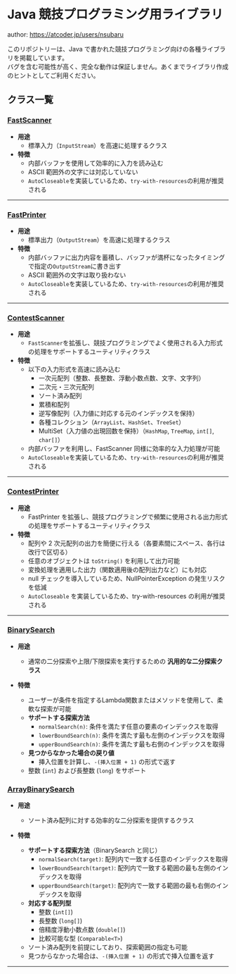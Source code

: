 # Java 競技プログラミング用ライブラリ

author: <https://atcoder.jp/users/nsubaru>

このリポジトリーは、Java で書かれた競技プログラミング向けの各種ライブラリを掲載しています。  
バグを含む可能性が高く、完全な動作は保証しません。あくまでライブラリ作成のヒントとしてご利用ください。

## クラス一覧

### [FastScanner](./FastIO/src/FastScanner.java)

- **用途**  
  - 標準入力（`InputStream`）を高速に処理するクラス
- **特徴**  
  - 内部バッファを使用して効率的に入力を読み込む  
  - ASCII 範囲外の文字には対応していない  
  - `AutoCloseable`を実装しているため、`try-with-resources`の利用が推奨される

---

### [FastPrinter](./FastIO/src/FastPrinter.java)

- **用途**  
  - 標準出力（`OutputStream`）を高速に処理するクラス
- **特徴**  
  - 内部バッファに出力内容を蓄積し、バッファが満杯になったタイミングで指定の`OutputStream`に書き出す  
  - ASCII 範囲外の文字は取り扱わない  
  - `AutoCloseable`を実装しているため、`try-with-resources`の利用が推奨される

---

### [ContestScanner](./FastIO/src/ContestScanner.java)

- **用途**  
  - `FastScanner`を拡張し、競技プログラミングでよく使用される入力形式の処理をサポートするユーティリティクラス
- **特徴**  
  - 以下の入力形式を高速に読み込む  
    - 一次元配列（整数、長整数、浮動小数点数、文字、文字列）
    - 二次元・三次元配列
    - ソート済み配列
    - 累積和配列
    - 逆写像配列（入力値に対応する元のインデックスを保持）
    - 各種コレクション（`ArrayList`、`HashSet`、`TreeSet`）
    - MultiSet（入力値の出現回数を保持）（`HashMap`, `TreeMap`, `int[]`, `char[]`）
  - 内部バッファを利用し、FastScanner 同様に効率的な入力処理が可能  
  - `AutoCloseable`を実装しているため、`try-with-resources`の利用が推奨される

---

### [ContestPrinter](./FastIO/src/ContestPrinter.java)

- **用途**  
  - FastPrinter を拡張し、競技プログラミングで頻繁に使用される出力形式の処理をサポートするユーティリティクラス
- **特徴**  
  - 配列や 2 次元配列の出力を簡便に行える（各要素間にスペース、各行は改行で区切る）  
  - 任意のオブジェクトは `toString()` を利用して出力可能  
  - 変換処理を適用した出力（関数適用後の配列出力など）にも対応  
  - null チェックを導入しているため、NullPointerException の発生リスクを低減  
  - `AutoCloseable` を実装しているため、try-with-resources の利用が推奨される

---

### [BinarySearch](./BinarySearch/src/BinarySearch.java)
- **用途**
  - 通常の二分探索や上限/下限探索を実行するための **汎用的な二分探索クラス**

- **特徴**
  - ユーザーが条件を指定するLambda関数またはメソッドを使用して、柔軟な探索が可能
  - **サポートする探索方法**
    - `normalSearch(n)`: 条件を満たす任意の要素のインデックスを取得
    - `lowerBoundSearch(n)`: 条件を満たす最も左側のインデックスを取得
    - `upperBoundSearch(n)`: 条件を満たす最も右側のインデックスを取得
  - **見つからなかった場合の戻り値**
    - 挿入位置を計算し、`-(挿入位置 + 1)` の形式で返す
  - 整数 (`int`) および長整数 (`long`) をサポート

### [ArrayBinarySearch](./BinarySearch/src/ArrayBinarySearch.java)
- **用途**
  - ソート済み配列に対する効率的な二分探索を提供するクラス

- **特徴**
  - **サポートする探索方法**（BinarySearch と同じ）
    - `normalSearch(target)`: 配列内で一致する任意のインデックスを取得
    - `lowerBoundSearch(target)`: 配列内で一致する範囲の最も左側のインデックスを取得
    - `upperBoundSearch(target)`: 配列内で一致する範囲の最も右側のインデックスを取得
  - **対応する配列型**
    - 整数 (`int[]`)
    - 長整数 (`long[]`)
    - 倍精度浮動小数点数 (`double[]`)
    - 比較可能な型 (`Comparable<T>`)
  - ソート済み配列を前提にしており、探索範囲の指定も可能
  - 見つからなかった場合は、`-(挿入位置 + 1)` の形式で挿入位置を返す

---
